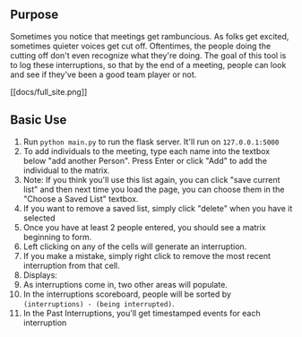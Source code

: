 ## Purpose

Sometimes you notice that meetings get rambuncious. As folks get excited, sometimes quieter voices get cut off. Oftentimes, the people doing the cutting off don't even recognize what they're doing. The goal of this tool is to log these interruptions, so that by the end of a meeting, people can look and see if they've been a good team player or not. 

[[docs/full_site.png]]

## Basic Use
1. Run `python main.py` to run the flask server. It'll run on `127.0.0.1:5000`
2. To add individuals to the meeting, type each name into the textbox below "add another Person". Press Enter or click "Add" to add the individual to the matrix.
  1. Note: If you think you'll use this list again, you can click "save current list" and then next time you load the page, you can choose them in the "Choose a Saved List" textbox.
  2. If you want to remove a saved list, simply click "delete" when you have it selected
3. Once you have at least 2 people entered, you should see a matrix beginning to form.
  1. Left clicking on any of the cells will generate an interruption.
  2. If you make a mistake, simply right click to remove the most recent interruption from that cell.
4. Displays:
  1. As interruptions come in, two other areas will populate.
  2. In the interruptions scoreboard, people will be sorted by  `(interruptions) - (being interrupted)`.
  3. In the Past Interruptions, you'll get timestamped events for each interruption

